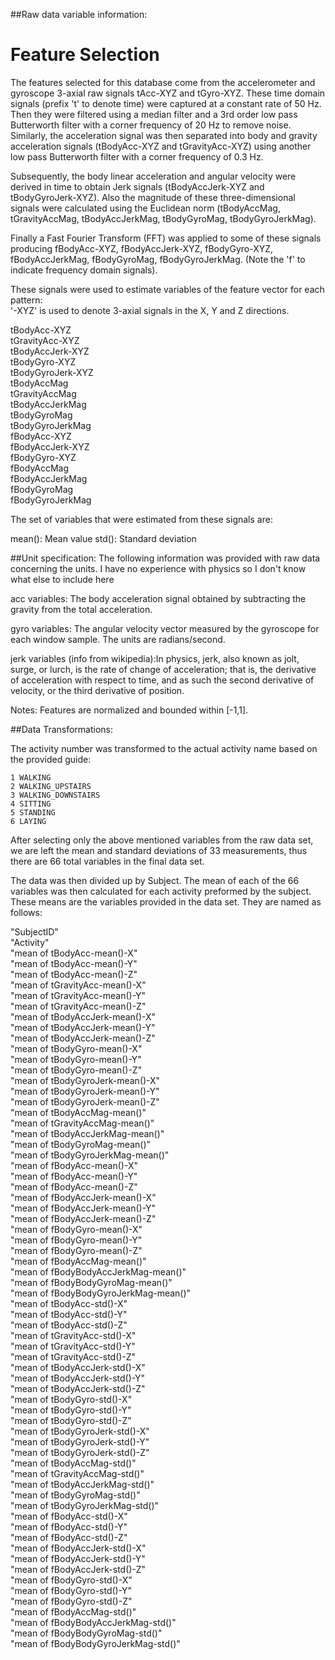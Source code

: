 	
##Raw data variable information:


Feature Selection 
=================

The features selected for this database come from the accelerometer and gyroscope 3-axial raw signals tAcc-XYZ and tGyro-XYZ. These time domain signals (prefix 't' to denote time) were captured at a constant rate of 50 Hz. Then they were filtered using a median filter and a 3rd order low pass Butterworth filter with a corner frequency of 20 Hz to remove noise. Similarly, the acceleration signal was then separated into body and gravity acceleration signals (tBodyAcc-XYZ and tGravityAcc-XYZ) using another low pass Butterworth filter with a corner frequency of 0.3 Hz. 

Subsequently, the body linear acceleration and angular velocity were derived in time to obtain Jerk signals (tBodyAccJerk-XYZ and tBodyGyroJerk-XYZ). Also the magnitude of these three-dimensional signals were calculated using the Euclidean norm (tBodyAccMag, tGravityAccMag, tBodyAccJerkMag, tBodyGyroMag, tBodyGyroJerkMag). 

Finally a Fast Fourier Transform (FFT) was applied to some of these signals producing fBodyAcc-XYZ, fBodyAccJerk-XYZ, fBodyGyro-XYZ, fBodyAccJerkMag, fBodyGyroMag, fBodyGyroJerkMag. (Note the 'f' to indicate frequency domain signals). 

These signals were used to estimate variables of the feature vector for each pattern:  
'-XYZ' is used to denote 3-axial signals in the X, Y and Z directions.

tBodyAcc-XYZ  
tGravityAcc-XYZ  
tBodyAccJerk-XYZ  
tBodyGyro-XYZ  
tBodyGyroJerk-XYZ  
tBodyAccMag  
tGravityAccMag  
tBodyAccJerkMag  
tBodyGyroMag  
tBodyGyroJerkMag  
fBodyAcc-XYZ  
fBodyAccJerk-XYZ  
fBodyGyro-XYZ  
fBodyAccMag  
fBodyAccJerkMag  
fBodyGyroMag  
fBodyGyroJerkMag  

The set of variables that were estimated from these signals are: 

mean(): Mean value
std(): Standard deviation

##Unit specification:
The following information was provided with raw data concerning the units. I have no experience with physics so I don't know what else to include here

acc variables: The body acceleration signal obtained by subtracting the gravity from the total acceleration. 

gyro variables: The angular velocity vector measured by the gyroscope for each window sample. The units are radians/second. 

jerk variables (info from wikipedia):In physics, jerk, also known as jolt, surge, or lurch, is the rate of change of acceleration; that is, the derivative of acceleration with respect to time, and as such the second derivative of velocity, or the third derivative of position.

Notes: 
Features are normalized and bounded within [-1,1].

##Data Transformations:

The activity number was transformed to the actual activity name based on the provided guide:

	1 WALKING
	2 WALKING_UPSTAIRS
	3 WALKING_DOWNSTAIRS
	4 SITTING
	5 STANDING
	6 LAYING

After selecting only the above mentioned variables from the raw data set, we are left the mean and standard deviations of 33 measurements, thus there are 66 total variables in the final data set.

The data was then divided up by Subject. The mean of each of the 66 variables was then calculated for each activity preformed by the subject. These means are the variables provided in the data set. They are named as follows:

"SubjectID"  
"Activity"  
"mean of tBodyAcc-mean()-X"  
"mean of tBodyAcc-mean()-Y"  
"mean of tBodyAcc-mean()-Z"  
"mean of tGravityAcc-mean()-X"  
"mean of tGravityAcc-mean()-Y"  
"mean of tGravityAcc-mean()-Z"  
"mean of tBodyAccJerk-mean()-X"  
"mean of tBodyAccJerk-mean()-Y"  
"mean of tBodyAccJerk-mean()-Z"  
"mean of tBodyGyro-mean()-X"  
"mean of tBodyGyro-mean()-Y"  
"mean of tBodyGyro-mean()-Z"  
"mean of tBodyGyroJerk-mean()-X"  
"mean of tBodyGyroJerk-mean()-Y"  
"mean of tBodyGyroJerk-mean()-Z"  
"mean of tBodyAccMag-mean()"  
"mean of tGravityAccMag-mean()"  
"mean of tBodyAccJerkMag-mean()"  
"mean of tBodyGyroMag-mean()"  
"mean of tBodyGyroJerkMag-mean()"  
"mean of fBodyAcc-mean()-X"  
"mean of fBodyAcc-mean()-Y"  
"mean of fBodyAcc-mean()-Z"  
"mean of fBodyAccJerk-mean()-X"  
"mean of fBodyAccJerk-mean()-Y"  
"mean of fBodyAccJerk-mean()-Z"  
"mean of fBodyGyro-mean()-X"  
"mean of fBodyGyro-mean()-Y"  
"mean of fBodyGyro-mean()-Z"  
"mean of fBodyAccMag-mean()"  
"mean of fBodyBodyAccJerkMag-mean()"  
"mean of fBodyBodyGyroMag-mean()"  
"mean of fBodyBodyGyroJerkMag-mean()"  
"mean of tBodyAcc-std()-X"  
"mean of tBodyAcc-std()-Y"  
"mean of tBodyAcc-std()-Z"  
"mean of tGravityAcc-std()-X"  
"mean of tGravityAcc-std()-Y"  
"mean of tGravityAcc-std()-Z"  
"mean of tBodyAccJerk-std()-X"  
"mean of tBodyAccJerk-std()-Y"  
"mean of tBodyAccJerk-std()-Z"  
"mean of tBodyGyro-std()-X"  
"mean of tBodyGyro-std()-Y"  
"mean of tBodyGyro-std()-Z"  
"mean of tBodyGyroJerk-std()-X"  
"mean of tBodyGyroJerk-std()-Y"  
"mean of tBodyGyroJerk-std()-Z"  
"mean of tBodyAccMag-std()"  
"mean of tGravityAccMag-std()"  
"mean of tBodyAccJerkMag-std()"  
"mean of tBodyGyroMag-std()"  
"mean of tBodyGyroJerkMag-std()"  
"mean of fBodyAcc-std()-X"  
"mean of fBodyAcc-std()-Y"  
"mean of fBodyAcc-std()-Z"  
"mean of fBodyAccJerk-std()-X"  
"mean of fBodyAccJerk-std()-Y"  
"mean of fBodyAccJerk-std()-Z"  
"mean of fBodyGyro-std()-X"  
"mean of fBodyGyro-std()-Y"  
"mean of fBodyGyro-std()-Z"  
"mean of fBodyAccMag-std()"  
"mean of fBodyBodyAccJerkMag-std()"  
"mean of fBodyBodyGyroMag-std()"  
"mean of fBodyBodyGyroJerkMag-std()"  



